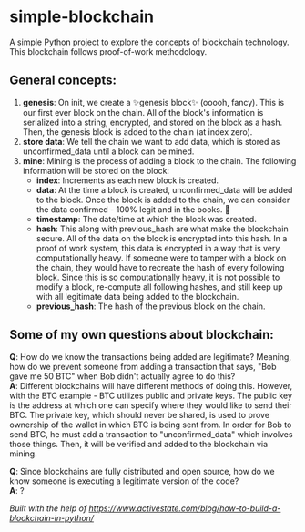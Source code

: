 # simple-blockchain
A simple Python project to explore the concepts of blockchain technology. This blockchain follows proof-of-work methodology.  
  
## General concepts:  
1. **genesis**: On init, we create a ✨genesis block✨ (ooooh, fancy). This is our first ever block on the chain. All of the block's information is serialized into a string, encrypted, and stored on the block as a hash. Then, the genesis block is added to the chain (at index zero).
2. **store data**: We tell the chain we want to add data, which is stored as unconfirmed_data until a block can be mined.
3. **mine**: Mining is the process of adding a block to the chain. The following information will be stored on the block:
    * **index**: Increments as each new block is created.  
    * **data**: At the time a block is created, unconfirmed_data will be added to the block. Once the block is added to the chain, we can consider the data confirmed - 100% legit and in the books. 💪  
    * **timestamp**: The date/time at which the block was created.  
    * **hash**: This along with previous_hash are what make the blockchain secure. All of the data on the block is encrypted into this hash. In a proof of work system, this data is encrypted in a way that is very computationally heavy. If someone were to tamper with a block on the chain, they would have to recreate the hash of every following block. Since this is so computationally heavy, it is not possible to modify a block, re-compute all following hashes, and still keep up with all legitimate data being added to the blockchain.
    * **previous_hash**: The hash of the previous block on the chain.  
  
## Some of my own questions about blockchain:
**Q**: How do we know the transactions being added are legitimate? Meaning, how do we prevent someone from adding a transaction that says, "Bob gave me 50 BTC" when Bob didn't actually agree to do this?  
**A**: Different blockchains will have different methods of doing this. However, with the BTC example - BTC utilizes public and private keys. The public key is the address at which one can specify where they would like to send their BTC. The private key, which should never be shared, is used to prove ownership of the wallet in which BTC is being sent from. In order for Bob to send BTC, he must add a transaction to "unconfirmed_data" which involves those things. Then, it will be verified and added to the blockchain via mining.

**Q**: Since blockchains are fully distributed and open source, how do we know someone is executing a legitimate version of the code?  
**A**: ?  

_Built with the help of https://www.activestate.com/blog/how-to-build-a-blockchain-in-python/_
